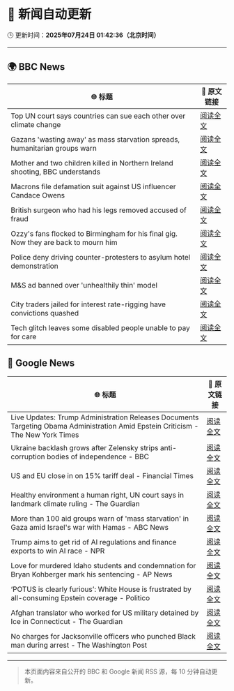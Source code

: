 # 🧠 新闻自动更新

🕒 更新时间：**2025年07月24日 01:42:36（北京时间）**

---

## 🌍 BBC News

| 🌐 标题 | 🔗 原文链接 |
|--------|-------------|
| Top UN court says countries can sue each other over climate change | [阅读全文](https://www.bbc.com/news/articles/ce379k4v3pwo) |
| Gazans 'wasting away' as mass starvation spreads, humanitarian groups warn | [阅读全文](https://www.bbc.com/news/articles/ce9xkx7vnmxo) |
| Mother and two children killed in Northern Ireland shooting, BBC understands | [阅读全文](https://www.bbc.com/news/articles/cqx2537w5e2o) |
| Macrons file defamation suit against US influencer Candace Owens | [阅读全文](https://www.bbc.com/news/articles/c8739w8py4jo) |
| British surgeon who had his legs removed  accused of fraud | [阅读全文](https://www.bbc.com/news/articles/c75r21ww30vo) |
| Ozzy's fans flocked to Birmingham for his final gig. Now they are back to mourn him | [阅读全文](https://www.bbc.com/news/articles/cd971z1g7wvo) |
| Police deny driving counter-protesters to asylum hotel demonstration | [阅读全文](https://www.bbc.com/news/articles/c4g8nzn3ne9o) |
| M&S ad banned over 'unhealthily thin' model | [阅读全文](https://www.bbc.com/news/articles/cly2j1322w9o) |
| City traders jailed for interest rate-rigging have convictions quashed | [阅读全文](https://www.bbc.com/news/articles/cr5vgqr8p14o) |
| Tech glitch leaves some disabled people unable to pay for care | [阅读全文](https://www.bbc.com/news/articles/crengx473y2o) |

## 📰 Google News

| 🌐 标题 | 🔗 原文链接 |
|--------|-------------|
| Live Updates: Trump Administration Releases Documents Targeting Obama Administration Amid Epstein Criticism - The New York Times | [阅读全文](https://news.google.com/rss/articles/CBMiY0FVX3lxTE1HZlhYMGNmWUJKWkxyMGczdWdEVHBPNXYyT2JwT2ttWFZqNGdVTjNhMkZKaUxzZDVSWVA0aTBZb0FkaEcxTTBDd1E4RTJnMF91UVBUU0NBYjhjbTQ3M1c0MEl4MA?oc=5) |
| Ukraine backlash grows after Zelensky strips anti-corruption bodies of independence - BBC | [阅读全文](https://news.google.com/rss/articles/CBMiWkFVX3lxTE1vWWl5SkFwbFRsYU5lZVhFaF84NkFCeXhQY19ETEpXbXgwUDY4eXNyeDlRVjdNSE1MaEdsdi16MzIyZ3ZRUzJrRTdnUWRvTjZjVjN5RXpsSGx5UdIBX0FVX3lxTFBsOC1ROXg4TkxzNExtSWJ0VjZuNUJGYWlZbWFkWGw0dGlVZzN2TXVxQTZwVzdabE5fTVdLdFBfYlR4V3NqUzM4aTR4ZjluZ2tQR0pJYk1MQzFveURYNlJN?oc=5) |
| US and EU close in on 15% tariff deal - Financial Times | [阅读全文](https://news.google.com/rss/articles/CBMicEFVX3lxTE9uWEZYeXZubFZPM0RtczV3czg3QmF4MV8tbEg4TEgzM0k1M3FFLU9QN2RpSXNsNUxkbVlEX1lja01GTE5lUC1lTXF6Z1d1ME9qY0psSVVTSFRMa24wNm4xT2tuYUNIN1AtY0RhZkdZRm0?oc=5) |
| Healthy environment a human right, UN court says in landmark climate ruling - The Guardian | [阅读全文](https://news.google.com/rss/articles/CBMiqwFBVV95cUxPZ183ZVZlU0ltNHd2WUhhQVNZSjhhT0JIYTVKdkw0bTFZd1ZUSDVmcklUemk2VFZnNm5nT0FhdFdDNVhheDhpY21LU0ptVXpJNm9tZko0QjBENU55LS11dGhwSjBnNlZ2R2xQVS1rbzV0Tm96ZTNVWEhPRG8teFhZQ0lEYW1qMHZjN0xkblEyWGx3eU9PVDJJMm1wZ3c0LVRLbmpXUmcxX2ZNSm8?oc=5) |
| More than 100 aid groups warn of 'mass starvation' in Gaza amid Israel's war with Hamas - ABC News | [阅读全文](https://news.google.com/rss/articles/CBMipwFBVV95cUxNUUZ6MXR1bEZiaXI4SW1LNkpwMFMtVXA3blJMSGk3RXdMeXR2aGZVdzRLNVFJbVU5Nk9lM2I4NVZDR1llS1ZVT3ZSWjNqQ091LXZJNDJHMjlHMkJTZlVrT0poN2ZMZ0VFZkgzMGJmX0ZDLXIwU29UYXJCLWNBWEYyUlZBNnI5ZFRNQmNnMU95Y0R4UkF4VWtiMEJkOGxMX3F4RTV6MG1lRdIBrAFBVV95cUxOQ0d6UTFSZ1BiYU9HMTd2TlFwSzRDcjNhY0xPR1NVSE1mRElwSEU5R2dWWjhGZHowSDM0U216dlVBUkQ5OXRYMndjOUpvMHhuRXlYZEJ0YUdvd3Q2djh6ejBpZ2g2RmszZU1MLWU2QkZDYUNMT1UtRTNvMFY2ZlNfekh6LS1pU21waXhrYllNdktxc0c3VU5JMUlNcG5SU3FxaU91clV4ZFRKVGNC?oc=5) |
| Trump aims to get rid of AI regulations and finance exports to win AI race - NPR | [阅读全文](https://news.google.com/rss/articles/CBMic0FVX3lxTE9hT1lvUjN0RDlHeW9lbk96Z2hkUDkyRzNoa242U0p0ZmxURjZfaU4wdEU2aW8wbUs4aXhjMmNVZzVTZGdvMVdrbmM1VWo5WjhfeEMwVlRuZzBpN05qRk9CYzFMazhWMlNKTGl5bUhGZmdpWlU?oc=5) |
| Love for murdered Idaho students and condemnation for Bryan Kohberger mark his sentencing - AP News | [阅读全文](https://news.google.com/rss/articles/CBMirwFBVV95cUxNeTM0RmdHRlNhbUhtTkxqYVlMWUYyanZobWpMQ0w2QjZYc3hVa2ZLZm45Q25tLWQ5SzNxTEYwWVBnZGhLdnJkc0JRT1Z4dmFiTTNKd0NDS0ZDV0Vfa2x2WFJBS1NkVXNIMk1sX3o5ajE2WVhuTGZfRF81YnlCSE14WGlkX3czdVRreGQtZVVwdmtvTUpmUGlRUTdlamt1STRzVjBGOEFrVWd6WU5TWWk0?oc=5) |
| ‘POTUS is clearly furious’: White House is frustrated by all-consuming Epstein coverage - Politico | [阅读全文](https://news.google.com/rss/articles/CBMizwFBVV95cUxPUGw0ck04WG92VFlIX3NTOEJSUGxNdkNiUC1ibF9BaGFORkJocXA0cXFrckM4ZmdGT2d3ZHhRSFN0dFJsaktHQnZqbUhPVjJNaGc0cXVnVm1qRUZyWHRsSDVfOXdsN0ZOcmdnQk9pVUVmUTlqZHJ6eEdsTENMZ3NBckQ1TWhBdGRWdG05ZUpDSzE0dGdrR3JxNXRiUEhTZXBNTk1GS2Rlc0FlZTlfUUlfSWVtQldPeUxqN1otSkJFc2lxbE9yQUJISTlGS3FFa3M?oc=5) |
| Afghan translator who worked for US military detained by Ice in Connecticut - The Guardian | [阅读全文](https://news.google.com/rss/articles/CBMilAFBVV95cUxPV2RKU2xyRk5URk1HTHdPVWkwMllKb0NSX3UwcFNEVmhNQ0hjN0hIUERiWGdSeGc3M3M0MVFrcGhQeWdKNU1mSGhyNXpEblIwVWxkcDRYQ3pqTnI0OW13anhVbjc3cHlQeGtFakhnVHdsdUJRWG1jN0ZyZDRVdlc3RTZ0MmkxMnBFYVB6ckpvRElZMWhN?oc=5) |
| No charges for Jacksonville officers who punched Black man during arrest - The Washington Post | [阅读全文](https://news.google.com/rss/articles/CBMilwFBVV95cUxOZHdUaHFWUTc1UTRNZkdrQlVwZU1mMXdZMXo1QVN3WmRlYkRQNUh5c2lxR2RhTGxFNDJhaWE1ZWVSUXlaTjNoVC11MF9XU1F1VE1Rd0RaTXBjME5RRGNsemxEaGYwOFlQSGtKemFHejFDNW1ua2xhek5xM2FHU3BYWDVhbWJTOGpHMm00TWFqLS1SWmM3al80?oc=5) |

---
> 本页面内容来自公开的 BBC 和 Google 新闻 RSS 源，每 10 分钟自动更新。